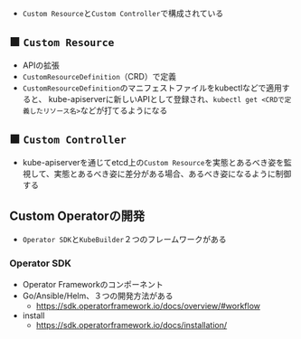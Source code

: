 - `Custom Resource`と`Custom Controller`で構成されている

## ■ `Custom Resource`
- APIの拡張
- `CustomResourceDefinition`（CRD）で定義
- `CustomResourceDefinition`のマニフェストファイルをkubectlなどで適用すると、
  kube-apiserverに新しいAPIとして登録され、`kubectl get <CRDで定義したリソース名>`などが打てるようになる

## ■ `Custom Controller`
- kube-apiserverを通じてetcd上の`Custom Resource`を実態とあるべき姿を監視して、実態とあるべき姿に差分がある場合、あるべき姿になるように制御する

## Custom Operatorの開発
- `Operator SDK`と`KubeBuilder`２つのフレームワークがある

### Operator SDK
- Operator Frameworkのコンポーネント
- Go/Ansible/Helm、３つの開発方法がある
  - https://sdk.operatorframework.io/docs/overview/#workflow
- install
  - https://sdk.operatorframework.io/docs/installation/
